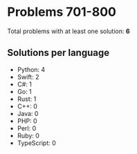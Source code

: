 # Problems 701-800

Total problems with at least one solution: **6**

## Solutions per language

- Python: 4
- Swift: 2
- C#: 1
- Go: 1
- Rust: 1
- C++: 0
- Java: 0
- PHP: 0
- Perl: 0
- Ruby: 0
- TypeScript: 0
